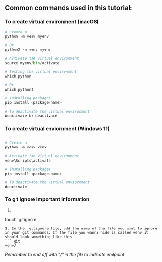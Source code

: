 ## Common commands used in this tutorial:

### To create virtual environment (macOS)
``` python
# Create a 
python -m venv myenv

# Or
python3 -m venv myenv

# Activate the virtual environment
source myenv/bin/activate

# Testing the virtual environment 
which python 

# Or
which python3

# Installing packages 
pip install <package-name>

# To deactivate the virtual environment
Deactivate by deactivate
```
### To create virtual enviornment (Windows 11)
``` python

# Create a 
python -m venv venv

# Activate the virtual environment 
venv\Scripts\activate

# Installing packages
pip install <package-name>

# To deactivate the virtual enviornment
deactivate

```

### To git ignore important information

1. ``` git
touch .gitignore
```
2. In the .gitignore file, add the name of the file you want to ignore in your git commands. If the file you wanna hide is called venv it should look something like this
``` git
venv/
```

*Remember to end off with "/" in the file to indicate endpoint*
